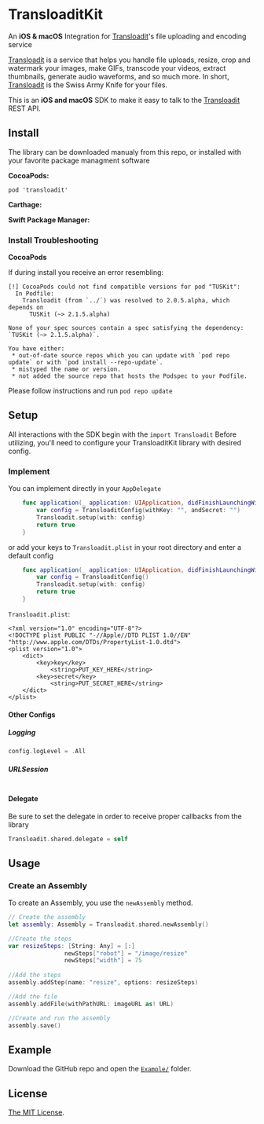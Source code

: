 # TransloaditKit

An **iOS & macOS** Integration for [Transloadit](https://transloadit.com)'s file uploading and encoding service

[Transloadit](https://transloadit.com) is a service that helps you handle file uploads, resize, crop and watermark your images, make GIFs, transcode your videos, extract thumbnails, generate audio waveforms, and so much more. In short, [Transloadit](https://transloadit.com) is the Swiss Army Knife for your files.

This is an **iOS and macOS** SDK to make it easy to talk to the [Transloadit](https://transloadit.com) REST API.

## Install

The library can be downloaded manualy from this repo, or installed with your favorite package managment software

**CocoaPods:**

```shell
pod 'transloadit'
```

**Carthage:**

**Swift Package Manager:**

### Install Troubleshooting

**CocoaPods**

If during install you receive an error resembling:

```
[!] CocoaPods could not find compatible versions for pod "TUSKit":
  In Podfile:
    Transloadit (from `../`) was resolved to 2.0.5.alpha, which depends on
      TUSKit (~> 2.1.5.alpha)

None of your spec sources contain a spec satisfying the dependency: `TUSKit (~> 2.1.5.alpha)`.

You have either:
 * out-of-date source repos which you can update with `pod repo update` or with `pod install --repo-update`.
 * mistyped the name or version.
 * not added the source repo that hosts the Podspec to your Podfile.
 ```
 
 Please follow instructions and run `pod repo update`

## Setup

All interactions with the SDK begin with the `import Transloadit`
Before utilizing, you'll need to configure your TransloaditKit library with desired config.

### Implement

You can implement directly in your `AppDelegate`
```Swift
    func application(_ application: UIApplication, didFinishLaunchingWithOptions launchOptions: [UIApplication.LaunchOptionsKey: Any]?) -> Bool {
        var config = TransloaditConfig(withKey: "", andSecret: "")
        Transloadit.setup(with: config)
        return true
    }
```

or add your keys to `Transloadit.plist` in your root directory and enter a default config

```Swift
    func application(_ application: UIApplication, didFinishLaunchingWithOptions launchOptions: [UIApplication.LaunchOptionsKey: Any]?) -> Bool {
        var config = TransloaditConfig()
        Transloadit.setup(with: config)
        return true
    }
```

`Transloadit.plist`:

```plist
<?xml version="1.0" encoding="UTF-8"?>
<!DOCTYPE plist PUBLIC "-//Apple//DTD PLIST 1.0//EN" "http://www.apple.com/DTDs/PropertyList-1.0.dtd">
<plist version="1.0">
    <dict>
    	<key>key</key>
    	    <string>PUT_KEY_HERE</string>
    	<key>secret</key>
    	    <string>PUT_SECRET_HERE</string>
    </dict>
</plist>
```

#### Other Configs

##### Logging

```Swift
config.logLevel = .All
```

##### URLSession

```
```

#### Delegate

Be sure to set the delegate in order to receive proper callbacks from the library 

```Swift
Transloadit.shared.delegate = self
```

## Usage

### Create an Assembly

To create an Assembly, you use the `newAssembly` method.

```Swift
// Create the assembly
let assembly: Assembly = Transloadit.shared.newAssembly()

//Create the steps
var resizeSteps: [String: Any] = [:]
                newSteps["robot"] = "/image/resize"
                newSteps["width"] = 75
            
//Add the steps
assembly.addStep(name: "resize", options: resizeSteps)

//Add the file
assembly.addFile(withPathURL: imageURL as! URL)

//Create and run the assembly
assembly.save()
```

## Example

Download the GitHub repo and open the [`Example/`](https://github.com/transloadit/TransloaditKit/tree/master/Example) folder.

## License

[The MIT License](LICENSE).
